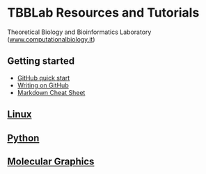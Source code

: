 # TBBLab Resources and Tutorials

Theoretical Biology and Bioinformatics Laboratory (www.computationalbiology.it)

## Getting started
- [GitHub quick start](https://guides.github.com/activities/hello-world/)
- [Writing on GitHub](https://docs.github.com/en/free-pro-team@latest/github/writing-on-github)
- [Markdown Cheat Sheet](https://commonmark.org/help/)

## [Linux](https://github.com/fpolticelli/tbblab_repository/blob/main/linux.md)
## [Python](https://github.com/fpolticelli/tbblab_repository/blob/main/python.md)
## [Molecular Graphics](https://github.com/fpolticelli/tbblab_repository/blob/main/molecular_graphics.md)
